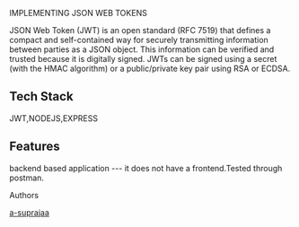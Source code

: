 IMPLEMENTING JSON WEB TOKENS



JSON Web Token (JWT) is an open standard (RFC 7519) that defines a compact and self-contained way for securely transmitting information between parties as a JSON object. This information can be verified and trusted because it is digitally signed. JWTs can be signed using a secret (with the HMAC algorithm) or a public/private key pair using RSA or ECDSA.


## Tech Stack

JWT,NODEJS,EXPRESS

## Features

backend based application --- it does not have a frontend.Tested through postman.

Authors

[a-suprajaa](https://www.github.com/a-suprajaa)

